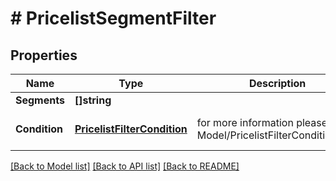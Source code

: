 # # PricelistSegmentFilter


## Properties 


Name | Type | Description | Notes
------------ | ------------- | ------------- | -------------
**Segments**| **[]string** |   | [optional]
**Condition**| [**PricelistFilterCondition**](PricelistFilterCondition.md) |  for more information please, see Model/PricelistFilterCondition.php  | [optional] [default to IN]


[[Back to Model list]](../../README.md#models) [[Back to API list]](../../README.md#endpoints) [[Back to README]](../../README.md)

